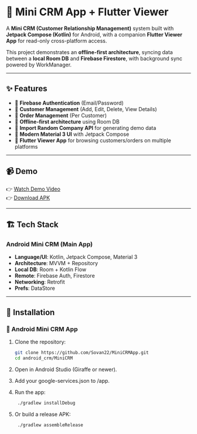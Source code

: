# 📱 Mini CRM App + Flutter Viewer

A **Mini CRM (Customer Relationship Management)** system built with **Jetpack Compose (Kotlin)** for Android, with a companion **Flutter Viewer App** for read-only cross-platform access.  

This project demonstrates an **offline-first architecture**, syncing data between a **local Room DB** and **Firebase Firestore**, with background sync powered by WorkManager.

---

## ✨ Features
- 🔑 **Firebase Authentication** (Email/Password)
- 👥 **Customer Management** (Add, Edit, Delete, View Details)
- 🛒 **Order Management** (Per Customer)
- 🔄 **Offline-first architecture** using Room DB
- 📡 **Import Random Company API** for generating demo data
- 🎨 **Modern Material 3 UI** with Jetpack Compose
- 👀 **Flutter Viewer App** for browsing customers/orders on multiple platforms

---

## 📹 Demo
👉 [Watch Demo Video](https://gofile.io/d/sFonsd)  
👉 [Download APK](https://github.com/Sovan22/MiniCRMApp/releases/download/v1.0/app-debug.apk)  

---

## 🏗️ Tech Stack

### Android Mini CRM (Main App)
- **Language/UI**: Kotlin, Jetpack Compose, Material 3
- **Architecture**: MVVM + Repository
- **Local DB**: Room + Kotlin Flow
- **Remote**: Firebase Auth, Firestore
- **Networking**: Retrofit
- **Prefs**: DataStore

---

## 🚀 Installation

### 🔹 Android Mini CRM App
1. Clone the repository:
   ```bash
   git clone https://github.com/Sovan22/MiniCRMApp.git
   cd android_crm/MiniCRM
   ```
2. Open in Android Studio (Giraffe or newer).

3. Add your google-services.json to /app.

4. Run the app:
   ```bash
    ./gradlew installDebug
   ```
5. Or build a release APK:
   ```bash
    ./gradlew assembleRelease
   ```
